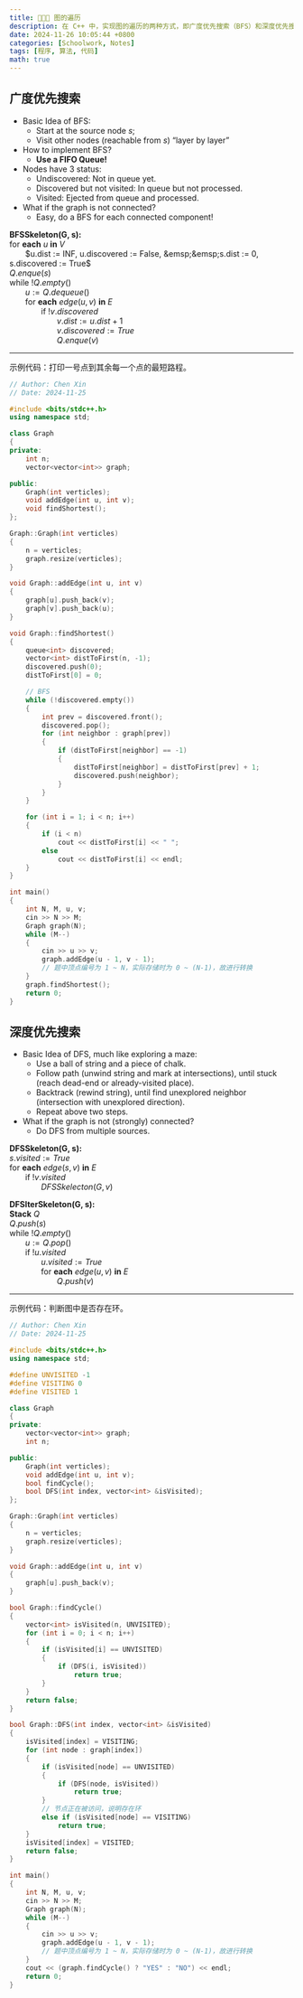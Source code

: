 ```yaml
---
title: 🧑🏻‍💻 图的遍历
description: 在 C++ 中，实现图的遍历的两种方式，即广度优先搜索（BFS）和深度优先搜索（DFS）。作笔记用。
date: 2024-11-26 10:05:44 +0800
categories: [Schoolwork, Notes]
tags: [程序, 算法, 代码]
math: true
---
```


## **广度优先搜索**

- Basic Idea of BFS:  
  - Start at the source node $s$;
  - Visit other nodes (reachable from $s$) “layer by layer”
- How to implement BFS?
  - **Use a FIFO Queue!**
- Nodes have 3 status:
  - Undiscovered: Not in queue yet.
  - Discovered but not visited: In queue but not processed.
  - Visited: Ejected from queue and processed.
- What if the graph is not connected?
  - Easy, do a BFS for each connected component!

**BFSSkeleton(G, s):**  
for **each** $u$ **in** $V$  
&emsp;&emsp;$u.dist := INF, u.discovered := False,  
&emsp;&emsp;s.dist := 0, s.discovered := True$  
$Q.enque(s)$  
while $!Q.empty()$  
&emsp;&emsp;$u := Q.dequeue()$  
&emsp;&emsp;for **each** $edge(u, v)$ **in** $E$  
&emsp;&emsp;&emsp;&emsp;if $!v.discovered$  
&emsp;&emsp;&emsp;&emsp;&emsp;&emsp;$v.dist := u.dist + 1$  
&emsp;&emsp;&emsp;&emsp;&emsp;&emsp;$v.discovered := True$  
&emsp;&emsp;&emsp;&emsp;&emsp;&emsp;$Q.enque(v)$  

---

示例代码：打印一号点到其余每一个点的最短路程。

```c++
// Author: Chen Xin
// Date: 2024-11-25

#include <bits/stdc++.h>
using namespace std;

class Graph
{
private:
    int n;
    vector<vector<int>> graph;

public:
    Graph(int verticles);
    void addEdge(int u, int v);
    void findShortest();
};

Graph::Graph(int verticles)
{
    n = verticles;
    graph.resize(verticles);
}

void Graph::addEdge(int u, int v)
{
    graph[u].push_back(v);
    graph[v].push_back(u);
}

void Graph::findShortest()
{
    queue<int> discovered;
    vector<int> distToFirst(n, -1);
    discovered.push(0);
    distToFirst[0] = 0;

    // BFS
    while (!discovered.empty())
    {
        int prev = discovered.front();
        discovered.pop();
        for (int neighbor : graph[prev])
        {
            if (distToFirst[neighbor] == -1)
            {
                distToFirst[neighbor] = distToFirst[prev] + 1;
                discovered.push(neighbor);
            }
        }
    }

    for (int i = 1; i < n; i++)
    {
        if (i < n)
            cout << distToFirst[i] << " ";
        else
            cout << distToFirst[i] << endl;
    }
}

int main()
{
    int N, M, u, v;
    cin >> N >> M;
    Graph graph(N);
    while (M--)
    {
        cin >> u >> v;
        graph.addEdge(u - 1, v - 1);
        // 题中顶点编号为 1 ~ N，实际存储时为 0 ~ (N-1)，故进行转换
    }
    graph.findShortest();
    return 0;
}
```


## **深度优先搜索**

- Basic Idea of DFS, much like exploring a maze:
  - Use a ball of string and a piece of chalk.
  - Follow path (unwind string and mark at intersections), until stuck (reach dead-end or already-visited place).
  - Backtrack (rewind string), until find unexplored neighbor (intersection with unexplored direction). 
  - Repeat above two steps.
- What if the graph is not (strongly) connected?
  - Do DFS from multiple sources.

**DFSSkeleton(G, s):**  
$s.visited := True$  
for **each** $edge(s, v)$ **in** $E$  
&emsp;&emsp;if $!v.visited$  
&emsp;&emsp;&emsp;&emsp;$DFSSkelecton(G, v)$  

**DFSIterSkeleton(G, s):**  
**Stack** $Q$  
$Q.push(s)$  
while $!Q.empty()$  
&emsp;&emsp;$u := Q.pop()$  
&emsp;&emsp;if $!u.visited$  
&emsp;&emsp;&emsp;&emsp;$u.visited := True$  
&emsp;&emsp;&emsp;&emsp;for **each** $edge(u, v)$ **in** $E$  
&emsp;&emsp;&emsp;&emsp;&emsp;&emsp;$Q.push(v)$  

---

示例代码：判断图中是否存在环。

```c++
// Author: Chen Xin
// Date: 2024-11-25

#include <bits/stdc++.h>
using namespace std;

#define UNVISITED -1
#define VISITING 0
#define VISITED 1

class Graph
{
private:
    vector<vector<int>> graph;
    int n;

public:
    Graph(int verticles);
    void addEdge(int u, int v);
    bool findCycle();
    bool DFS(int index, vector<int> &isVisited);
};

Graph::Graph(int verticles)
{
    n = verticles;
    graph.resize(verticles);
}

void Graph::addEdge(int u, int v)
{
    graph[u].push_back(v);
}

bool Graph::findCycle()
{
    vector<int> isVisited(n, UNVISITED);
    for (int i = 0; i < n; i++)
    {
        if (isVisited[i] == UNVISITED)
        {
            if (DFS(i, isVisited))
                return true;
        }
    }
    return false;
}

bool Graph::DFS(int index, vector<int> &isVisited)
{
    isVisited[index] = VISITING;
    for (int node : graph[index])
    {
        if (isVisited[node] == UNVISITED)
        {
            if (DFS(node, isVisited))
                return true;
        }
        // 节点正在被访问，说明存在环
        else if (isVisited[node] == VISITING)
            return true;
    }
    isVisited[index] = VISITED;
    return false;
}

int main()
{
    int N, M, u, v;
    cin >> N >> M;
    Graph graph(N);
    while (M--)
    {
        cin >> u >> v;
        graph.addEdge(u - 1, v - 1);
        // 题中顶点编号为 1 ~ N，实际存储时为 0 ~ (N-1)，故进行转换
    }
    cout << (graph.findCycle() ? "YES" : "NO") << endl;
    return 0;
}
```
